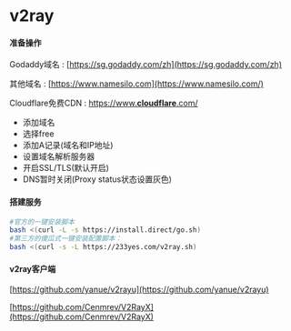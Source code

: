 # v2ray

#### 准备操作

Godaddy域名 : [https://sg.godaddy.com/zh](https://sg.godaddy.com/zh)

其他域名 : [https://www.namesilo.com](https://www.namesilo.com/)

Cloudflare免费CDN : [https://www.**cloudflare**.com/](http://www.baidu.com/link?url=-kXyAJYvgMWiGooBatfD0Q1kNCzSRgwxuDpK2OX1fRwjq5G0SwtelYOhgsuaRoV2)

* 添加域名
* 选择free
* 添加A记录\(域名和IP地址\)
* 设置域名解析服务器
* 开启SSL/TLS\(默认开启\)
* DNS暂时关闭\(Proxy status状态设置灰色\)

#### 搭建服务

```bash
#官方的一键安装脚本
bash <(curl -L -s https://install.direct/go.sh)
#第三方的傻瓜式一键安装配置脚本：
bash <(curl -s -L https://233yes.com/v2ray.sh)
```

#### v2ray客户端

[https://github.com/yanue/v2rayu](https://github.com/yanue/v2rayu)

[https://github.com/Cenmrev/V2RayX](https://github.com/Cenmrev/V2RayX)

